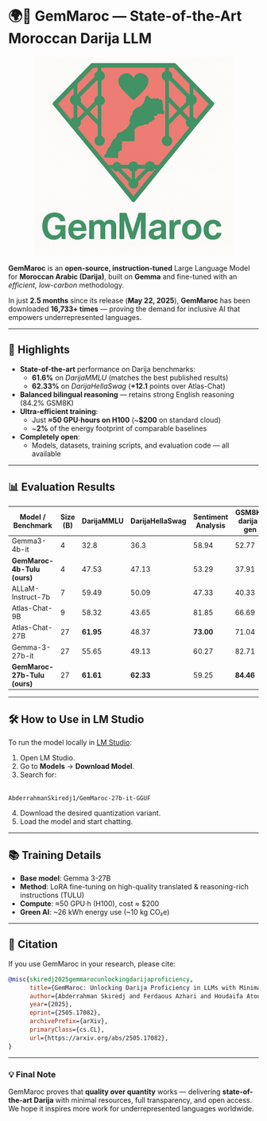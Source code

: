 # 🌍💬 GemMaroc — State-of-the-Art Moroccan Darija LLM

<p align="center">
  <img src="assets/gemmaroc_logo.png" alt="GemMaroc Banner" width="400">
</p> <!-- Optional if you have a banner image -->

**GemMaroc** is an **open-source, instruction-tuned** Large Language Model for **Moroccan Arabic (Darija)**, built on **Gemma** and fine-tuned with an *efficient, low-carbon* methodology.

In just **2.5 months** since its release (**May 22, 2025**), **GemMaroc** has been downloaded **16,733+ times** — proving the demand for inclusive AI that empowers underrepresented languages.

---

## 🚀 Highlights

- **State-of-the-art** performance on Darija benchmarks:
  - **61.6%** on *DarijaMMLU* (matches the best published results)
  - **62.33%** on *DarijaHellaSwag* (**+12.1** points over Atlas-Chat)
- **Balanced bilingual reasoning** — retains strong English reasoning (84.2% GSM8K)
- **Ultra-efficient training**:
  - Just **≈50 GPU·hours on H100** (~**$200** on standard cloud)
  - ~**2%** of the energy footprint of comparable baselines
- **Completely open**:
  - Models, datasets, training scripts, and evaluation code — all available

---

## 📊 Evaluation Results

| Model / Benchmark               | Size (B) | DarijaMMLU | DarijaHellaSwag | Sentiment Analysis | GSM8K-darija-gen | Summarization chrF  | Summarization ROUGE-1 | Summarization ROUGE-L | Summarization BERTScore | MMLU  | TruthfulQA | HellaSwag | GSM8K @5 | GSM8K-gen |
|----------------------------------|----------|------------|-----------------|--------------------|------------------|-------|---------|---------|-----------|-------|------------|-----------|----------|-----------|
| Gemma3-4b-it                     | 4        | 32.8       | 36.3            | 58.94              | 52.77            | 27.22 | 8.38    | 8.19    | 37.23     | 51.1  | 40.88      | 47.65     | 74.75    | 89.08     |
| **GemMaroc-4b-Tulu (ours)**      | 4        | 47.53      | 47.13           | 53.29              | 37.91            | 28.46 | 8.89    | 8.76    | 39.27     | 54.14 | 43.33      | 73.95     | 55.95    | 71.57     |
| ALLaM-Instruct-7b                | 7        | 59.49      | 50.09           | 47.33              | 40.33            | 10.27 | 1.68    | 1.68    | 12.28     | 58.31 | 42.11      | 75.2      | 49.28    | 68.61     |
| Atlas-Chat-9B                    | 9        | 58.32      | 43.65           | 81.85              | 66.69            | 32.07 | 9.5     | 9.45    | 47.00     | 69.09 | **67.56**  | 73.35     | 73.01    | 77.03     |
| Atlas-Chat-27B                   | 27       | **61.95**  | 48.37           | **73.00**          | 71.04            | **32.75** | **10.53** | 10.42    | **47.82** | 72.06 | 43.82      | 77.84     | 82.03    | 82.34     |
| Gemma-3-27b-it                   | 27       | 55.65      | 49.13           | 60.27              | 82.71            | 28.33 | 10.28   | 9.95    | 38.17     | **78.12** | **63.05**  | **86.02** | **95.90** | **95.60** |
| **GemMaroc-27b-Tulu (ours)**     | 27       | **61.61**  | **62.33**       | 59.25              | **84.46**        | 28.34 | 9.00    | **11.20** | **39.50** | **73.60** | 55.45      | **82.06** | **84.23** | **93.18** |


---

## 🛠️ How to Use in LM Studio

To run the model locally in [LM Studio](https://lmstudio.ai):

1. Open LM Studio.
2. Go to **Models** → **Download Model**.
3. Search for:

```

AbderrahmanSkiredj1/GemMaroc-27b-it-GGUF

````

4. Download the desired quantization variant.
5. Load the model and start chatting.

---

## 📚 Training Details

* **Base model**: Gemma 3-27B
* **Method**: LoRA fine-tuning on high-quality translated & reasoning-rich instructions (TULU)
* **Compute**: ≈50 GPU·h (H100), cost ≈ \$200
* **Green AI**: ~26 kWh energy use (~10 kg CO₂e)

---

## 📜 Citation

If you use GemMaroc in your research, please cite:

```bibtex
@misc{skiredj2025gemmarocunlockingdarijaproficiency,
      title={GemMaroc: Unlocking Darija Proficiency in LLMs with Minimal Data}, 
      author={Abderrahman Skiredj and Ferdaous Azhari and Houdaifa Atou and Nouamane Tazi and Ismail Berrada},
      year={2025},
      eprint={2505.17082},
      archivePrefix={arXiv},
      primaryClass={cs.CL},
      url={https://arxiv.org/abs/2505.17082}, 
}
````

---

### 💡 Final Note

GemMaroc proves that **quality over quantity** works — delivering **state-of-the-art Darija** with minimal resources, full transparency, and open access.
We hope it inspires more work for underrepresented languages worldwide.
